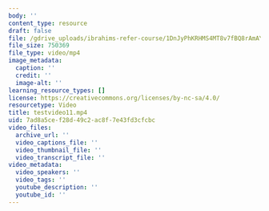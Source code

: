 ```yaml
---
body: ''
content_type: resource
draft: false
file: /gdrive_uploads/ibrahims-refer-course/1DnJyPhKRHMS4MT8v7fBQ8rAmAYT8pCOX/testvideo11.mp4
file_size: 750369
file_type: video/mp4
image_metadata:
  caption: ''
  credit: ''
  image-alt: ''
learning_resource_types: []
license: https://creativecommons.org/licenses/by-nc-sa/4.0/
resourcetype: Video
title: testvideo11.mp4
uid: 7ad8a5ce-f28d-49c2-ac8f-7e43fd3cfcbc
video_files:
  archive_url: ''
  video_captions_file: ''
  video_thumbnail_file: ''
  video_transcript_file: ''
video_metadata:
  video_speakers: ''
  video_tags: ''
  youtube_description: ''
  youtube_id: ''
---
```

